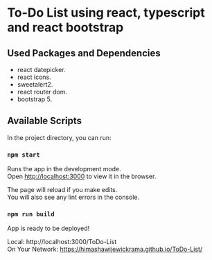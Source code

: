 # To-Do List using react, typescript and react bootstrap

## Used Packages and Dependencies

- react datepicker. 
- react icons. 
- sweetalert2. 
- react router dom. 
- bootstrap 5. 

## Available Scripts

In the project directory, you can run:

### `npm start`

Runs the app in the development mode.\
Open [http://localhost:3000](http://localhost:3000) to view it in the browser.

The page will reload if you make edits.\
You will also see any lint errors in the console.

### `npm run build`

App is ready to be deployed!

Local:            http://localhost:3000/ToDo-List \
On Your Network:  https://himashawijewickrama.github.io/ToDo-List/
